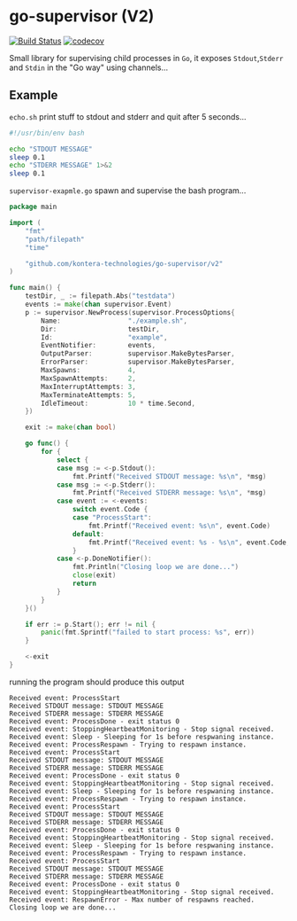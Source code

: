 # go-supervisor (V2)
[![Build Status](https://travis-ci.com/kontera-technologies/go-supervisor.svg?branch=master.v2)](https://travis-ci.com/kontera-technologies/go-supervisor)
[![codecov](https://codecov.io/gh/kontera-technologies/go-supervisor/branch/master.v2/graph/badge.svg)](https://codecov.io/gh/kontera-technologies/go-supervisor)

Small library for supervising child processes in `Go`, it exposes `Stdout`,`Stderr` and `Stdin` in the "Go way" using channels...

## Example
`echo.sh` print stuff to stdout and stderr and quit after 5 seconds...
```bash
#!/usr/bin/env bash

echo "STDOUT MESSAGE"
sleep 0.1
echo "STDERR MESSAGE" 1>&2
sleep 0.1
```

`supervisor-exapmle.go` spawn and supervise the bash program...
```go
package main

import (
	"fmt"
	"path/filepath"
	"time"

	"github.com/kontera-technologies/go-supervisor/v2"
)

func main() {
	testDir, _ := filepath.Abs("testdata")
	events := make(chan supervisor.Event)
	p := supervisor.NewProcess(supervisor.ProcessOptions{
		Name:                 "./example.sh",
		Dir:                  testDir,
		Id:                   "example",
		EventNotifier:        events,
		OutputParser:         supervisor.MakeBytesParser,
		ErrorParser:          supervisor.MakeBytesParser,
		MaxSpawns:            4,
		MaxSpawnAttempts:     2,
		MaxInterruptAttempts: 3,
		MaxTerminateAttempts: 5,
		IdleTimeout:          10 * time.Second,
	})

	exit := make(chan bool)

	go func() {
		for {
			select {
			case msg := <-p.Stdout():
				fmt.Printf("Received STDOUT message: %s\n", *msg)
			case msg := <-p.Stderr():
				fmt.Printf("Received STDERR message: %s\n", *msg)
			case event := <-events:
				switch event.Code {
				case "ProcessStart":
					fmt.Printf("Received event: %s\n", event.Code)
				default:
					fmt.Printf("Received event: %s - %s\n", event.Code, event.Message)
				}
			case <-p.DoneNotifier():
				fmt.Println("Closing loop we are done...")
				close(exit)
				return
			}
		}
	}()

	if err := p.Start(); err != nil {
		panic(fmt.Sprintf("failed to start process: %s", err))
	}

	<-exit
}
```

running the program should produce this output
```
Received event: ProcessStart
Received STDOUT message: STDOUT MESSAGE
Received STDERR message: STDERR MESSAGE
Received event: ProcessDone - exit status 0
Received event: StoppingHeartbeatMonitoring - Stop signal received.
Received event: Sleep - Sleeping for 1s before respwaning instance.
Received event: ProcessRespawn - Trying to respawn instance.
Received event: ProcessStart
Received STDOUT message: STDOUT MESSAGE
Received STDERR message: STDERR MESSAGE
Received event: ProcessDone - exit status 0
Received event: StoppingHeartbeatMonitoring - Stop signal received.
Received event: Sleep - Sleeping for 1s before respwaning instance.
Received event: ProcessRespawn - Trying to respawn instance.
Received event: ProcessStart
Received STDOUT message: STDOUT MESSAGE
Received STDERR message: STDERR MESSAGE
Received event: ProcessDone - exit status 0
Received event: StoppingHeartbeatMonitoring - Stop signal received.
Received event: Sleep - Sleeping for 1s before respwaning instance.
Received event: ProcessRespawn - Trying to respawn instance.
Received event: ProcessStart
Received STDOUT message: STDOUT MESSAGE
Received STDERR message: STDERR MESSAGE
Received event: ProcessDone - exit status 0
Received event: StoppingHeartbeatMonitoring - Stop signal received.
Received event: RespawnError - Max number of respawns reached.
Closing loop we are done...
```
